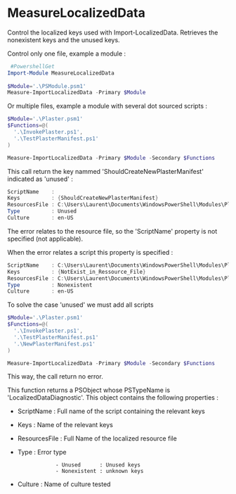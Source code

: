 ﻿# MeasureLocalizedData

Control the localized keys used with Import-LocalizedData.
Retrieves the nonexistent keys and the unused keys.

Control only one file, example a module :
```Powershell
 #PowershellGet                                                                                                            
Import-Module MeasureLocalizedData
 
$Module='.\PSModule.psm1'
Measure-ImportLocalizedData -Primary $Module
```
Or multiple files, example a module with several dot sourced scripts :
```Powershell
$Module='.\Plaster.psm1'
$Functions=@(
  '.\InvokePlaster.ps1',
  '.\TestPlasterManifest.ps1'
)

Measure-ImportLocalizedData -Primary $Module -Secondary $Functions
```
This call return the key nammed 'ShouldCreateNewPlasterManifest'  indicated as 'unused' :
```Powershell
ScriptName    : 
Keys          : {ShouldCreateNewPlasterManifest}
ResourcesFile : C:\Users\Laurent\Documents\WindowsPowerShell\Modules\Plaster\en-US\Plaster.Resources.psd1
Type          : Unused
Culture       : en-US
```
The error relates to the resource file, so the 'ScriptName' property is not specified (not applicable).

When the error relates a script this property is specified :
```Powershell
ScriptName    : C:\Users\Laurent\Documents\WindowsPowerShell\Modules\Plaster\InvokePlaster.ps1
Keys          : {NotExist_in_Ressource_File}
ResourcesFile : C:\Users\Laurent\Documents\WindowsPowerShell\Modules\Plaster\en-US\Plaster.Resources.psd1
Type          : Nonexistent
Culture       : en-US
```
To solve the case 'unused' we must add all scripts 
```Powershell
$Module='.\Plaster.psm1'
$Functions=@(
  '.\InvokePlaster.ps1',
  '.\TestPlasterManifest.ps1'
  '.\NewPlasterManifest.ps1'
)

Measure-ImportLocalizedData -Primary $Module -Secondary $Functions
```
This way, the call return no error.


This function returns a PSObject whose PSTypeName is 'LocalizedDataDiagnostic'.
This object contains the following properties :
   * ScriptName    : Full name of the script containing the relevant keys
         
   * Keys          : Name of the relevant keys
      
   * ResourcesFile : Full Name of the localized resource file

   * Type          : Error type

                     - Unused      : Unused keys
                     - Nonexistent : unknown keys

   * Culture       : Name of culture tested